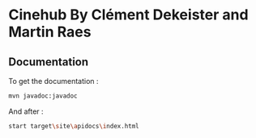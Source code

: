 # Cinehub By Clément Dekeister and Martin Raes

## Documentation 

To get the documentation :

```bash
mvn javadoc:javadoc
```

And after : 

```bash
start target\site\apidocs\index.html
```